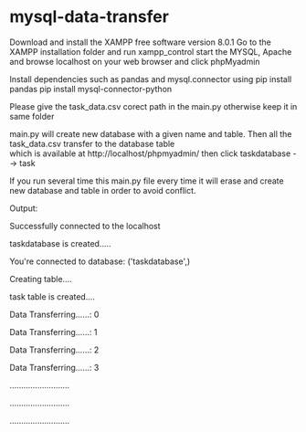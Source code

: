# mysql-data-transfer
Download and install the XAMPP free software version 8.0.1
Go to the XAMPP installation folder and run xampp_control
start the MYSQL, Apache and browse localhost on your web browser and click phpMyadmin

Install dependencies such as pandas and mysql.connector using
pip install pandas
pip install mysql-connector-python

Please give the task_data.csv corect path in the main.py
otherwise keep it in same folder

main.py will create new database with a given name 
and table. Then all the task_data.csv transfer to the database table  
which is available at  http://localhost/phpmyadmin/
then click taskdatabase --> task

If you run several time this main.py file every time it
will erase and create new database and table in order to avoid
conflict.

Output:

Successfully connected to the localhost

taskdatabase is created.....

You're connected to database:  ('taskdatabase',)

Creating table....

task table is created....

Data Transferring......: 0

Data Transferring......: 1

Data Transferring......: 2

Data Transferring......: 3

..........................

..........................

..........................



